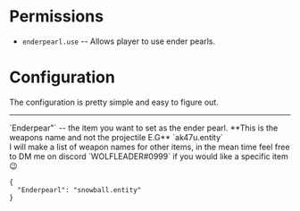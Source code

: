 ﻿# Permissions

* `enderpearl.use` -- Allows player to use ender pearls.

# Configuration

The configuration is pretty simple and easy to figure out. 
<hr>
`Enderpear"` -- the item you want to set as the ender pearl.
**This is the weapons name and not the projectile E.G** `ak47u.entity`
<br>
I will make a list of weapon names for other items, in the mean time feel free to DM me on discord `WOLFLEADER#0999` if you would like a specific item 😉


```
{
  "Enderpearl": "snowball.entity"
}
```
